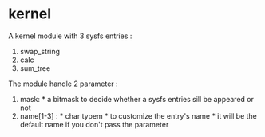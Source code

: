 # kernel
A kernel module with 3 sysfs entries :
  1. swap_string
  2. calc
  3. sum_tree
  
  

The module handle 2 parameter : 
  1. mask: 
    * a bitmask to decide whether a sysfs entries sill be appeared or not
  2. name[1-3] : 
    * char typem
    * to customize the entry's name
    * it will be the default name if you don't pass the parameter

